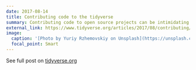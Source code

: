 ```yaml
---
date: 2017-08-14
title: Contributing code to the tidyverse
summary: Contributing code to open source projects can be intimidating. These projects are often widely used and have well known maintainers. Contributing code and having it accepted seems an almost insurmountable task. However if you follow a few simple strategies you can have your code accepted into even the most popular projects in the tidyverse.
external_link: https://www.tidyverse.org/articles/2017/08/contributing/
image:
  caption: '[Photo by Yuriy Rzhemovskiy on Unsplash](https://unsplash.com/photos/qFxS5FkUSAQ)'
  focal_point: Smart
---
```


See full post on [tidyverse.org](https://www.tidyverse.org/articles/2017/08/contributing/)
